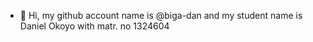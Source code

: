 - 👋 Hi, my github account name is @biga-dan and my student name is Daniel Okoyo with matr. no 1324604


<!---
biga-dan/biga-dan is a ✨ special ✨ repository because its `README.md` (this file) appears on your GitHub profile.
You can click the Preview link to take a look at your changes.
--->

